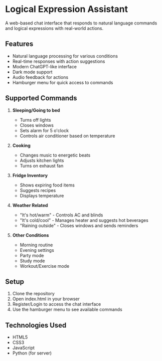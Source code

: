 # Logical Expression Assistant

A web-based chat interface that responds to natural language commands and logical expressions with real-world actions.

## Features

- Natural language processing for various conditions
- Real-time responses with action suggestions
- Modern ChatGPT-like interface
- Dark mode support
- Audio feedback for actions
- Hamburger menu for quick access to commands

## Supported Commands

1. **Sleeping/Going to bed**
   - Turns off lights
   - Closes windows
   - Sets alarm for 5 o'clock
   - Controls air conditioner based on temperature

2. **Cooking**
   - Changes music to energetic beats
   - Adjusts kitchen lights
   - Turns on exhaust fan

3. **Fridge Inventory**
   - Shows expiring food items
   - Suggests recipes
   - Displays temperature

4. **Weather Related**
   - "It's hot/warm" - Controls AC and blinds
   - "It's cold/cool" - Manages heater and suggests hot beverages
   - "Raining outside" - Closes windows and sends reminders

5. **Other Conditions**
   - Morning routine
   - Evening settings
   - Party mode
   - Study mode
   - Workout/Exercise mode

## Setup

1. Clone the repository
2. Open index.html in your browser
3. Register/Login to access the chat interface
4. Use the hamburger menu to see available commands

## Technologies Used

- HTML5
- CSS3
- JavaScript
- Python (for server) 